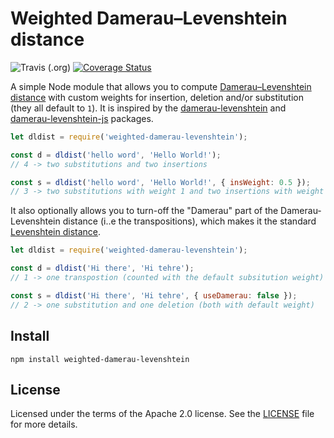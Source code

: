 # Weighted Damerau–Levenshtein distance

![Travis (.org)](https://img.shields.io/travis/mrshu/node-weighted-damerau-levenshtein) [![Coverage Status](https://coveralls.io/repos/github/mrshu/node-weighted-damerau-levenshtein/badge.svg?branch=master)](https://coveralls.io/github/mrshu/node-weighted-damerau-levenshtein?branch=master)

A simple Node module that allows you to compute [Damerau–Levenshtein
distance](https://en.wikipedia.org/wiki/Damerau%E2%80%93Levenshtein_distance)
with custom weights for insertion, deletion and/or substitution (they all
default to `1`). It is inspired by the
[damerau-levenshtein](https://github.com/tad-lispy/node-damerau-levenshtein)
and
[damerau-levenshtein-js](https://github.com/fabvalaaah/damerau-levenshtein-js)
packages.

```js
let dldist = require('weighted-damerau-levenshtein');

const d = dldist('hello word', 'Hello World!');
// 4 -> two substitutions and two insertions

const s = dldist('hello word', 'Hello World!', { insWeight: 0.5 });
// 3 -> two substitutions with weight 1 and two insertions with weight 0.5

```

It also optionally allows you to turn-off the "Damerau" part of the
Damerau-Levenshtein distance (i..e the transpositions), which makes it the
standard [Levenshtein distance](https://en.wikipedia.org/wiki/Levenshtein_distance).

```js
let dldist = require('weighted-damerau-levenshtein');

const d = dldist('Hi there', 'Hi tehre');
// 1 -> one transpostion (counted with the default subsitution weight)

const s = dldist('Hi there', 'Hi tehre', { useDamerau: false });
// 2 -> one substitution and one deletion (both with default weight)

```

Install
-------

    npm install weighted-damerau-levenshtein


License
-------

Licensed under the terms of the Apache 2.0 license. See the
[LICENSE](./LICENSE) file for more details.
